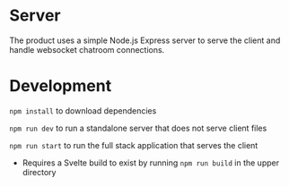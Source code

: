 # Server

The product uses a simple Node.js Express server to serve the client and handle websocket chatroom connections.

# Development

`npm install` to download dependencies

`npm run dev` to run a standalone server that does not serve client files

`npm run start` to run the full stack application that serves the client

- Requires a Svelte build to exist by running `npm run build` in the upper directory
